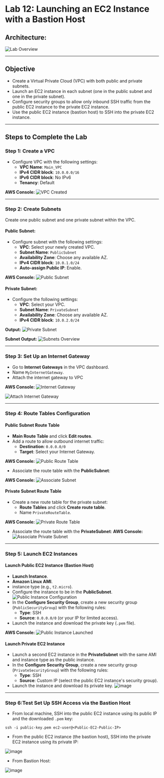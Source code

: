 # Lab 12: Launching an EC2 Instance with a Bastion Host

## Architecture:
![Lab Overview](https://github.com/user-attachments/assets/71793f42-fbab-46e5-a0c6-aaa438a3acb8)

---

## Objective
- Create a Virtual Private Cloud (VPC) with both public and private subnets.
- Launch an EC2 instance in each subnet (one in the public subnet and one in the private subnet).
- Configure security groups to allow only inbound SSH traffic from the public EC2 instance to the private EC2 instance.
- Use the public EC2 instance (bastion host) to SSH into the private EC2 instance.

---

## Steps to Complete the Lab

### Step 1: Create a VPC
- Configure VPC with the following settings:
   - **VPC Name**: `Main_VPC`
   - **IPv4 CIDR block**: `10.0.0.0/16`
   - **IPv6 CIDR block**: No IPv6
   - **Tenancy**: Default


**AWS Console:**
![VPC Created](https://github.com/user-attachments/assets/aa113018-aa41-4362-a1a8-3d347e04ada0)

---

### Step 2: Create Subnets
Create one public subnet and one private subnet within the VPC.

#### Public Subnet:
- Configure subnet with the following settings:
   - **VPC**: Select your newly created VPC.
   - **Subnet Name**: `PublicSubnet`
   - **Availability Zone**: Choose any available AZ.
   - **IPv4 CIDR block**: `10.0.1.0/24`
   - **Auto-assign Public IP**: Enable.

**AWS Console:**
![Public Subnet](https://github.com/user-attachments/assets/5467792a-5910-4c13-8e15-b764851d0792)

#### Private Subnet:
- Configure the following settings:
   - **VPC**: Select your VPC.
   - **Subnet Name**: `PrivateSubnet`
   - **Availability Zone**: Choose any available AZ.
   - **IPv4 CIDR block**: `10.0.2.0/24`

**Output:**
![Private Subnet](https://github.com/user-attachments/assets/7092380f-2a34-41ef-bc8c-977186b7bccf)

**Subnet Output:**
![Subnets Overview](https://github.com/user-attachments/assets/57718f58-d58c-451c-9fdf-181401317995)

---

### Step 3: Set Up an Internet Gateway
- Go to **Internet Gateways** in the VPC dashboard.
- Name  `MyInternetGateway`.
- Attach the internet gateway to  VPC

**AWS Console:**
![Internet Gateway](https://github.com/user-attachments/assets/a65c720b-1da7-4fbd-8aca-2ae44bf39803)

![Attach Internet Gateway](https://github.com/user-attachments/assets/96946800-e8bd-4bc6-adf1-43fd89dd9f74)

---

### Step 4: Route Tables Configuration

#### Public Subnet Route Table
- **Main Route Table** and click **Edit routes**.
- Add a route to allow outbound internet traffic:
   - **Destination**: `0.0.0.0/0`
   - **Target**: Select your Internet Gateway.

**AWS Console:**
![Public Route Table](https://github.com/user-attachments/assets/56ff9a8c-0050-43fe-a6d5-ed9ffb1b38b5)

- Associate the route table with the **PublicSubnet**:

**AWS Console:**
![Associate Subnet](https://github.com/user-attachments/assets/0edf40ed-dc4a-44aa-a471-fe50596d5dce)

#### Private Subnet Route Table
- Create a new route table for the private subnet:
   - **Route Tables** and click **Create route table**.
   - Name  `PrivateRouteTable`.

**AWS Console:**
![Private Route Table](https://github.com/user-attachments/assets/e630cdb3-c0cd-444a-a144-6222662d5c1a)

- Associate the route table with the **PrivateSubnet**:
**AWS Console:**
 ![Associate Private Subnet](https://github.com/user-attachments/assets/84ec96cf-4289-49aa-9a2c-a3d1452d744d)

---

### Step 5: Launch EC2 Instances

#### Launch Public EC2 Instance (Bastion Host)
- **Launch Instance**.
- **Amazon Linux AMI**.
- instance type (e.g., `t2.micro`).
- Configure the instance to be in the **PublicSubnet**.
   ![Public Instance Configuration](https://github.com/user-attachments/assets/a3076042-072c-4d86-81f2-9c147a1f3259)
- In the **Configure Security Group**, create a new security group (`PublicSecurityGroup`) with the following rules:
   - **Type**: SSH
   - **Source**: `0.0.0.0/0` (or your IP for limited access).
- Launch the instance and download the private key (`.pem` file).

**AWS Console:**
![Public Instance Launched](https://github.com/user-attachments/assets/0a7c4be6-d91c-47ff-b2eb-5313dd267eef)

#### Launch Private EC2 Instance
- Launch a second EC2 instance in the **PrivateSubnet** with the same AMI and instance type as the public instance.
- In the **Configure Security Group**, create a new security group (`PrivateSecurityGroup`) with the following rules:
   - **Type**: SSH
   - **Source**: Custom IP (select the public EC2 instance's security group).
- Launch the instance and download its private key.
![image](https://github.com/user-attachments/assets/910bd597-0a70-4432-8776-e96aae5ff9b9)
---

### Step 6:Test Set Up SSH Access via the Bastion Host
- From local machine, SSH into the public EC2 instance using its public IP and the downloaded `.pem` key:
```
ssh -i public-key.pem ec2-user@<Public-EC2-Public-IP>
```

- From the public EC2 instance (the bastion host), SSH into the private EC2 instance using its private IP:

![image](https://github.com/user-attachments/assets/d1004986-090b-4169-a79f-289282863db8)

- From Bastion Host:

![image](https://github.com/user-attachments/assets/98da269c-11f8-46fd-aaeb-5415a358a57d)
